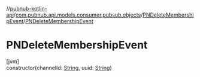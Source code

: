 //[pubnub-kotlin-api](../../../index.md)/[com.pubnub.api.models.consumer.pubsub.objects](../index.md)/[PNDeleteMembershipEvent](index.md)/[PNDeleteMembershipEvent](-p-n-delete-membership-event.md)

# PNDeleteMembershipEvent

[jvm]\
constructor(channelId: [String](https://kotlinlang.org/api/latest/jvm/stdlib/kotlin/-string/index.html), uuid: [String](https://kotlinlang.org/api/latest/jvm/stdlib/kotlin/-string/index.html))
